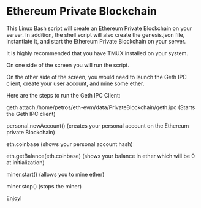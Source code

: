 # Ethereum Private Blockchain

This Linux Bash script will create an Ethereum Private Blockchain on your server.  In addition, the shell script will also create the genesis.json file, instantiate it, and start the Ethereum Private Blockchain on your server.

It is highly recommended that you have TMUX installed on your system.  

On one side of the screen you will run the script.  

On the other side of the screen, you would need to launch the Geth IPC client, create your user account, and mine some ether.

Here are the steps to run the Geth IPC Client:

geth attach /home/petros/eth-evm/data/PrivateBlockchain/geth.ipc (Starts the Geth IPC client)

personal.newAccount() (creates your personal account on the Ethereum private Blockchain)

eth.coinbase (shows your personal account hash)

eth.getBalance(eth.coinbase) (shows your balance in ether which will be 0 at initialization)

miner.start() (allows you to mine ether)

miner.stop() (stops the miner)

Enjoy!  
